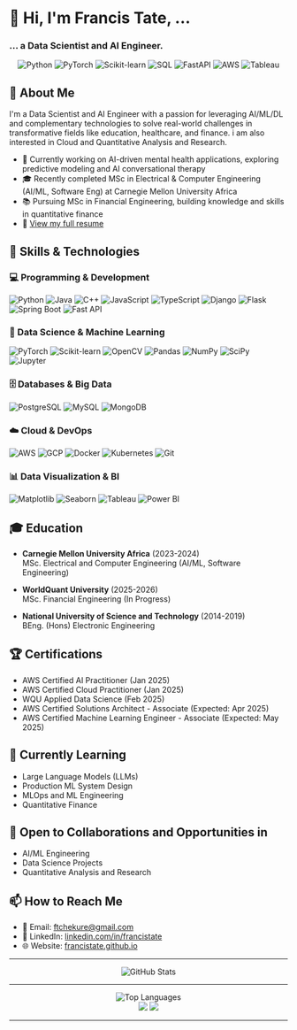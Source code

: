# 👋 Hi, I'm Francis Tate, ...

### ... a Data Scientist and AI Engineer.

<div align="center">
  <img src="https://img.shields.io/badge/Python-3776AB?style=for-the-badge&logo=python&logoColor=white" alt="Python"/>
  <img src="https://img.shields.io/badge/PyTorch-EE4C2C?style=for-the-badge&logo=pytorch&logoColor=white" alt="PyTorch"/>
  <img src="https://img.shields.io/badge/scikit--learn-F7931E?style=for-the-badge&logo=scikit-learn&logoColor=white" alt="Scikit-learn"/>
  <img src="https://img.shields.io/badge/SQL-4479A1?style=for-the-badge&logo=mysql&logoColor=white" alt="SQL"/>
  <img src="https://img.shields.io/badge/FastAPI-009688?style=for-the-badge&logo=fastapi&logoColor=white" alt="FastAPI"/>
  <img src="https://img.shields.io/badge/AWS-232F3E?style=for-the-badge&logo=amazon-aws&logoColor=white" alt="AWS"/>
  <img src="https://img.shields.io/badge/Tableau-E97627?style=for-the-badge&logo=tableau&logoColor=white" alt="Tableau"/>
</div>

## 🚀 About Me

I'm a Data Scientist and AI Engineer with a passion for leveraging AI/ML/DL and complementary technologies to solve real-world challenges in transformative fields like education, healthcare, and finance. i am also interested in Cloud and Quantitative Analysis and Research.

- 🔭 Currently working on AI-driven mental health applications, exploring predictive modeling and AI conversational therapy
- 🎓 Recently completed MSc in Electrical & Computer Engineering (AI/ML, Software Eng) at Carnegie Mellon University Africa
- 📚 Pursuing MSc in Financial Engineering, building knowledge and skills in quantitative finance
- 📄 [View my full resume](https://drive.google.com/file/d/1Slbceej5ZpCSReY-6ojEViA_vGH6Xrpn/view?usp=drive_link)

## 🧠 Skills & Technologies

### 💻 Programming & Development
<p>
  <img src="https://img.shields.io/badge/Python-3776AB?style=flat-square&logo=python&logoColor=white" alt="Python"/>
  <img src="https://img.shields.io/badge/Java-ED8B00?style=flat-square&logo=java&logoColor=white" alt="Java"/>
  <img src="https://img.shields.io/badge/C++-00599C?style=flat-square&logo=cplusplus&logoColor=white" alt="C++"/>
  <img src="https://img.shields.io/badge/JavaScript-F7DF1E?style=flat-square&logo=javascript&logoColor=black" alt="JavaScript"/>
  <img src="https://img.shields.io/badge/TypeScript-3178C6?style=flat-square&logo=typescript&logoColor=white" alt="TypeScript"/>
  <img src="https://img.shields.io/badge/Django-092E20?style=flat-square&logo=django&logoColor=white" alt="Django"/>
  <img src="https://img.shields.io/badge/Flask-000000?style=flat-square&logo=flask&logoColor=white" alt="Flask"/>
  <img src="https://img.shields.io/badge/Spring_Boot-6DB33F?style=flat-square&logo=spring-boot&logoColor=white" alt="Spring Boot"/>
  <img src="https://img.shields.io/badge/FastAPI-009688?style=flat-square&logo=fastapi&logoColor=white" alt="Fast API"/>
</p>

### 🤖 Data Science & Machine Learning
<p>
  <img src="https://img.shields.io/badge/PyTorch-EE4C2C?style=flat-square&logo=pytorch&logoColor=white" alt="PyTorch"/>
  <img src="https://img.shields.io/badge/ScikitLearn-F7931E?style=flat-square&logo=scikit-learn&logoColor=white" alt="Scikit-learn"/>
  <img src="https://img.shields.io/badge/OpenCV-5C3EE8?style=flat-square&logo=opencv&logoColor=white" alt="OpenCV"/>
  <img src="https://img.shields.io/badge/Pandas-150458?style=flat-square&logo=pandas&logoColor=white" alt="Pandas"/>
  <img src="https://img.shields.io/badge/NumPy-013243?style=flat-square&logo=numpy&logoColor=white" alt="NumPy"/>
  <img src="https://img.shields.io/badge/SciPy-8CAAE6?style=flat-square&logo=scipy&logoColor=white" alt="SciPy"/>
  <img src="https://img.shields.io/badge/Jupyter-F37626?style=flat-square&logo=jupyter&logoColor=white" alt="Jupyter"/>
</p>

### 🗄️ Databases & Big Data
<p>
  <img src="https://img.shields.io/badge/PostgreSQL-4169E1?style=flat-square&logo=postgresql&logoColor=white" alt="PostgreSQL"/>
  <img src="https://img.shields.io/badge/MySQL-4479A1?style=flat-square&logo=mysql&logoColor=white" alt="MySQL"/>
  <img src="https://img.shields.io/badge/MongoDB-47A248?style=flat-square&logo=mongodb&logoColor=white" alt="MongoDB"/>
</p>

### ☁️ Cloud & DevOps
<p>
  <img src="https://img.shields.io/badge/AWS-232F3E?style=flat-square&logo=amazon-aws&logoColor=white" alt="AWS"/>
  <img src="https://img.shields.io/badge/GCP-4285F4?style=flat-square&logo=google-cloud&logoColor=white" alt="GCP"/>
  <img src="https://img.shields.io/badge/Docker-2496ED?style=flat-square&logo=docker&logoColor=white" alt="Docker"/>
  <img src="https://img.shields.io/badge/Kubernetes-326CE5?style=flat-square&logo=kubernetes&logoColor=white" alt="Kubernetes"/>
  <img src="https://img.shields.io/badge/Git-F05032?style=flat-square&logo=git&logoColor=white" alt="Git"/>
</p>

### 📊 Data Visualization & BI
<p>
  <img src="https://img.shields.io/badge/Matplotlib-11557c?style=flat-square" alt="Matplotlib"/>
  <img src="https://img.shields.io/badge/Seaborn-3776AB?style=flat-square" alt="Seaborn"/>
  <img src="https://img.shields.io/badge/Tableau-E97627?style=flat-square&logo=tableau&logoColor=white" alt="Tableau"/>
  <img src="https://img.shields.io/badge/Power_BI-F2C811?style=flat-square&logo=power-bi&logoColor=black" alt="Power BI"/>
</p>

## 🎓 Education

- **Carnegie Mellon University Africa** (2023-2024)  
  MSc. Electrical and Computer Engineering (AI/ML, Software Engineering)

- **WorldQuant University** (2025-2026)  
  MSc. Financial Engineering (In Progress)

- **National University of Science and Technology** (2014-2019)  
  BEng. (Hons) Electronic Engineering

## 🏆 Certifications

- AWS Certified AI Practitioner (Jan 2025)
- AWS Certified Cloud Practitioner (Jan 2025)
- WQU Applied Data Science (Feb 2025)
- AWS Certified Solutions Architect - Associate (Expected: Apr 2025)
- AWS Certified Machine Learning Engineer - Associate (Expected: May 2025)

## 🌱 Currently Learning

- Large Language Models (LLMs)
- Production ML System Design
- MLOps and ML Engineering
- Quantitative Finance

## 👥 Open to Collaborations and Opportunities in

- AI/ML Engineering
- Data Science Projects
- Quantitative Analysis and Research

## 📫 How to Reach Me

- 📧 Email: [ftchekure@gmail.com](mailto:ftchekure@gmail.com)
- 🔗 LinkedIn: [linkedin.com/in/francistate](https://www.linkedin.com/in/francistate)
- 🌐 Website: [francistate.github.io](https://francistate.github.io)


---

<div align="center">
  <img src="https://github-readme-stats.vercel.app/api?username=francistate&show_icons=true&theme=radical" alt="GitHub Stats" />
</div>

---

<div align="center">
  <img src="https://github-readme-stats.vercel.app/api/top-langs/?username=francistate&layout=compact&theme=radical" alt="Top Languages" />
</div>

<div align="center">
  <img src="https://github-profile-summary-cards.vercel.app/api/cards/repos-per-language?username=francistate&theme=radical" />
  <img src="https://github-profile-summary-cards.vercel.app/api/cards/most-commit-language?username=francistate&theme=radical" />
</div>

---


